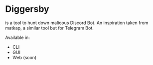 # Diggersby 
is a tool to hunt down malicous Discord Bot. An inspiration taken from matkap, a similar tool but for Telegram Bot.

Available in:
- CLI
- GUI
- Web (soon)
